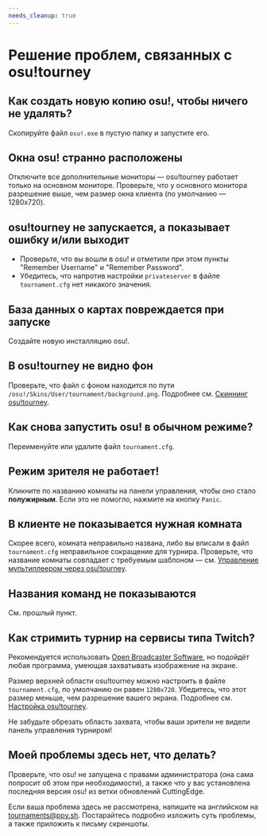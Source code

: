 ```yaml
---
needs_cleanup: true
---
```


# Решение проблем, связанных с osu!tourney

## Как создать новую копию osu!, чтобы ничего не удалять?

Скопируйте файл `osu!.exe` в пустую папку и запустите его.

## Окна osu! странно расположены

Отключите все дополнительные мониторы — osu!tourney работает только на основном мониторе. Проверьте, что у основного монитора разрешение выше, чем размер окна клиента (по умолчанию — 1280x720).

## osu!tourney не запускается, а показывает ошибку и/или выходит

- Проверьте, что вы вошли в osu! и отметили при этом пункты "Remember Username" и "Remember Password".
- Убедитесь, что напротив настройки `privateserver` в файле `tournament.cfg` нет никакого значения.

## База данных о картах повреждается при запуске

Создайте новую инсталляцию osu!.

## В osu!tourney не видно фон

Проверьте, что файл с фоном находится по пути `/osu!/Skins/User/tournament/background.png`. Подробнее см. [Скиннинг osu!tourney](/wiki/osu!tourney/Skinning).

## Как снова запустить osu! в обычном режиме?

Переименуйте или удалите файл `tournament.cfg`.

## Режим зрителя не работает!

Кликните по названию комнаты на панели управления, чтобы оно стало **полужирным**. Если это не помогло, нажмите на кнопку `Panic`.

## В клиенте не показывается нужная комната

Скорее всего, комната неправильно названа, либо вы вписали в файл `tournament.cfg` неправильное сокращение для турнира. Проверьте, что название комнаты совпадает с требуемым шаблоном — см. [Управление мультиплеером через osu!tourney](/wiki/osu!tourney/Multiplayer_usage).

## Названия команд не показываются

См. прошлый пункт.

## Как стримить турнир на сервисы типа Twitch?

Рекомендуется использовать [Open Broadcaster Software](https://obsproject.com/), но подойдёт любая программа, умеющая захватывать изображение на экране.

Размер верхней области osu!tourney можно настроить в файле `tournament.cfg`, по умолчанию он равен `1280x720`. Убедитесь, что этот размер меньше, чем разрешение вашего экрана. Подробнее см. [Настройка osu!tourney](/wiki/osu!tourney/Setup).

Не забудьте обрезать область захвата, чтобы ваши зрители не видели панель управления турниром!

## Моей проблемы здесь нет, что делать?

Проверьте, что osu! не запущена с правами администратора (она сама попросит об этом при необходимости), а также что у вас установлена последняя версия osu! из ветки обновлений CuttingEdge.

Если ваша проблема здесь не рассмотрена, напишите на английском на [tournaments@ppy.sh](mailto:tournaments@ppy.sh). Постарайтесь подробно изложить суть проблемы, а также приложить к письму скриншоты.
